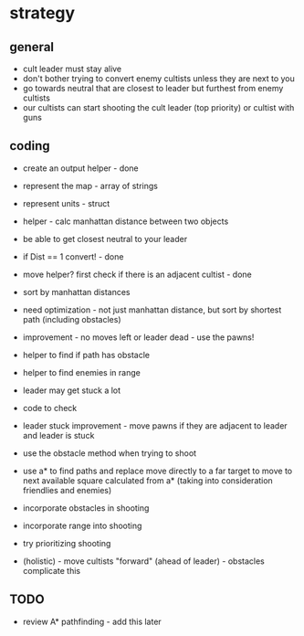 # strategy

## general

- cult leader must stay alive
- don't bother trying to convert enemy cultists unless they are next to you
- go towards neutral that are closest to leader but furthest from enemy cultists
- our cultists can start shooting the cult leader (top priority) or cultist with guns
## coding

- create an output helper - done
- represent the map - array of strings
- represent units - struct

- helper - calc manhattan distance between two objects
- be able to get closest neutral to your leader
- if Dist == 1 convert! - done

- move helper?  first check if there is an adjacent cultist - done

- sort by manhattan distances

- need optimization - not just manhattan distance, but sort by shortest path (including obstacles)

- improvement - no moves left or leader dead - use the pawns!
- helper to find if path has obstacle
- helper to find enemies in range
- leader may get stuck a lot
- code to check

- leader stuck improvement - move pawns if they are adjacent to leader and leader is stuck
- use the obstacle method when trying to shoot
- use a* to find paths and replace move directly to a far target to move to next available square calculated from a* (taking into consideration friendlies and enemies)

- incorporate obstacles in shooting
- incorporate range into shooting

- try prioritizing shooting

- (holistic) - move cultists "forward" (ahead of leader) - obstacles complicate this
## TODO

- review A* pathfinding - add this later